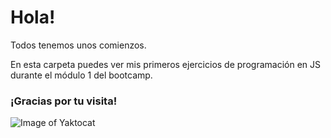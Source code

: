 # Hola!

Todos tenemos unos comienzos.

En esta carpeta puedes ver mis primeros ejercicios de programación en JS durante el módulo 1 del bootcamp.

### ¡Gracias por tu visita!


![Image of Yaktocat](https://codenotch.com/blog/wp-content/uploads/2019/02/semana-3-blog.jpg)


